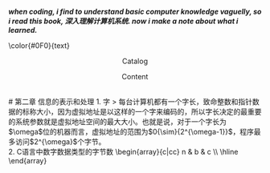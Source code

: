 ___when coding, i find to understand basic computer knowledge vaguelly, so i read this book, 深入理解计算机系统. now i make a note about what i learned.___

\color{#0F0}{text}

<p align="center"> Catalog </p>




<p align="center"> Content </p> </br>
# 第二章 信息的表示和处理
1. 字
> 每台计算机都有一个字长，致命整数和指针数据的标称大小，因为虚拟地址是以这样的一个字来编码的，所以字长决定的最重要的系统参数就是虚拟地址空间的最大大小。也就是说，对于一个字长为$\omega$位的机器而言，虚拟地址的范围为$0{\sim}{2^{\omega-1}}$，程序最多访问$2^{\omega}$个字节。 </br>
2. C语言中数字数据类型的字节数
\begin{array}{c|cc}
n & b & c \\
\hline
\end{array}
